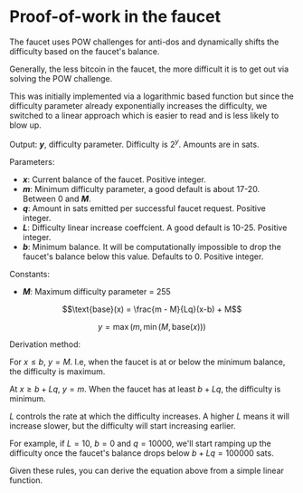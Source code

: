 # Proof-of-work in the faucet

The faucet uses POW challenges for anti-dos and dynamically shifts the
difficulty based on the faucet's balance.

Generally, the less bitcoin in the faucet, the more difficult it is to get out
via solving the POW challenge.

This was initially implemented via a logarithmic based function but since the
difficulty parameter already exponentially increases the difficulty, we switched
to a linear approach which is easier to read and is less likely to blow up.

Output: **$y$**, difficulty parameter. Difficulty is $2^y$. Amounts are in sats.

Parameters:
- **$x$**: Current balance of the faucet. Positive integer.
- **$m$**: Minimum difficulty parameter, a good default is about 17-20. Between 0 and **$M$**.
- **$q$**: Amount in sats emitted per successful faucet request. Positive integer.
- **$L$**: Difficulty linear increase coeffcient. A good default is 10-25. Positive integer.
- **$b$**: Minimum balance. It will be computationally impossible to drop the faucet's balance below this value. Defaults to 0. Positive integer.

Constants:
- **$M$**: Maximum difficulty parameter = 255

$$\text{base}(x) = \frac{m - M}{Lq}(x-b) + M$$

$$y = \max(m, \min(M, \text{base}(x)))$$

Derivation method:

For $x \leq b$, $y = M$. I.e, when the faucet is at or below the minimum balance, the difficulty is maximum.

At $x \geq b + Lq$, $y = m$. When the faucet has at least $b + Lq$, the difficulty is minimum.

$L$ controls the rate at which the difficulty increases. A higher $L$ means it will increase slower, but the difficulty will start increasing earlier.

For example, if $L = 10$, $b = 0$ and $q = 10000$, we'll start ramping up the difficulty once the faucet's balance drops below $b + Lq = 100000$ sats.

Given these rules, you can derive the equation above from a simple linear function.
